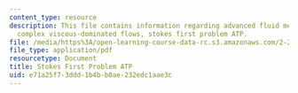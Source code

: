 ```yaml
---
content_type: resource
description: This file contains information regarding advanced fluid mechanics, more
  complex viscous-dominated flows, stokes first problem ATP.
file: /media/https%3A/open-learning-course-data-rc.s3.amazonaws.com/2-25-advanced-fluid-mechanics-fall-2013/e71a25f73ddd1b4bb0ae232edc1aae3c_MIT2_25F13_ProblemStokes1.pdf
file_type: application/pdf
resourcetype: Document
title: Stokes First Problem ATP
uid: e71a25f7-3ddd-1b4b-b0ae-232edc1aae3c
---
```

